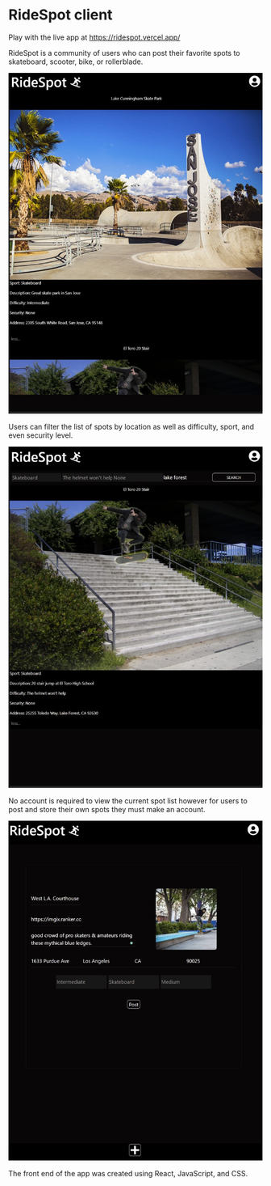 # RideSpot client

Play with the live app at https://ridespot.vercel.app/

RideSpot is a community of users who can post their favorite spots to skateboard, scooter, bike, or rollerblade.

![post list](src/MainPaige/images/post-list[441].jpg)

Users can filter the list of spots by location as well as difficulty, sport, and even security level.

![post list](src/MainPaige/images/filter-list[442].jpg)

No account is required to view the current spot list however for users to post and store their own spots they must make an account.

![post list](src/MainPaige/images/add-post[443].jpg)

The front end of the app was created using React, JavaScript, and CSS.



